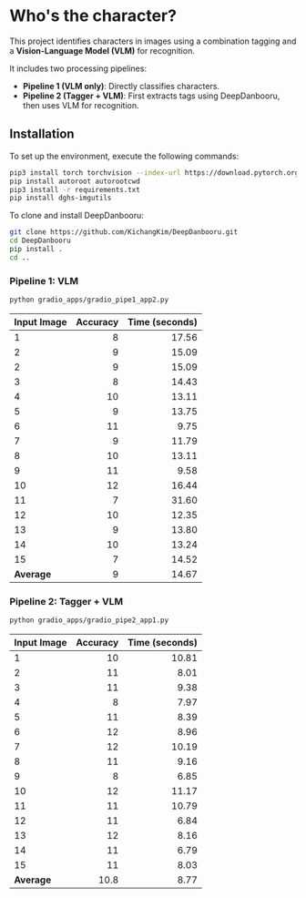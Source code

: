 # Who's the character?

This project identifies characters in images using a combination tagging and a **Vision-Language Model (VLM)** for recognition.

It includes two processing pipelines:
- **Pipeline 1 (VLM only)**: Directly classifies characters.
- **Pipeline 2 (Tagger + VLM)**: First extracts tags using DeepDanbooru, then uses VLM for recognition.

## Installation

To set up the environment, execute the following commands:

```bash
pip3 install torch torchvision --index-url https://download.pytorch.org/whl/cu118
pip install autoroot autorootcwd
pip3 install -r requirements.txt
pip install dghs-imgutils
```

To clone and install DeepDanbooru:

```bash
git clone https://github.com/KichangKim/DeepDanbooru.git
cd DeepDanbooru
pip install .
cd ..
```

### Pipeline 1: VLM

```bash
python gradio_apps/gradio_pipe1_app2.py
```

| Input Image | Accuracy | Time (seconds) |
|:------------|---------:|---------------:|
| 1           |        8 |         17.56  |
| 2           |        9 |         15.09  |
| 2           |        9 |         15.09  |
| 3           |        8 |         14.43  |
| 4           |       10 |         13.11  |
| 5           |        9 |         13.75  |
| 6           |       11 |          9.75  |
| 7           |        9 |         11.79  |
| 8           |       10 |         13.11  |
| 9           |       11 |          9.58  |
| 10          |       12 |         16.44  |
| 11          |        7 |         31.60  |
| 12          |       10 |         12.35  |
| 13          |        9 |         13.80  |
| 14          |       10 |         13.24  |
| 15          |        7 |         14.52  |
| **Average** |        9 |         14.67  |

### Pipeline 2: Tagger + VLM

```bash
python gradio_apps/gradio_pipe2_app1.py
```

| Input Image | Accuracy | Time (seconds) |
|:------------|---------:|---------------:|
| 1           |       10 |         10.81  |
| 2           |       11 |          8.01  |
| 3           |       11 |          9.38  |
| 4           |        8 |          7.97  |
| 5           |       11 |          8.39  |
| 6           |       12 |          8.96  |
| 7           |       12 |         10.19  |
| 8           |       11 |          9.16  |
| 9           |        8 |          6.85  |
| 10          |       12 |         11.17  |
| 11          |       11 |         10.79  |
| 12          |       11 |          6.84  |
| 13          |       12 |          8.16  |
| 14          |       11 |          6.79  |
| 15          |       11 |          8.03  |
| **Average** |     10.8 |          8.77  |
